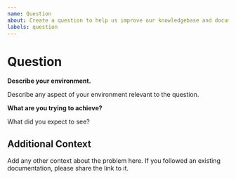 ```yaml
---
name: Question
about: Create a question to help us improve our knowledgebase and documentation
labels: question
---
```


# Question

**Describe your environment.**

Describe any aspect of your environment relevant to the question.

**What are you trying to achieve?**

What did you expect to see?

## Additional Context

Add any other context about the problem here. If you followed an existing
documentation, please share the link to it.
